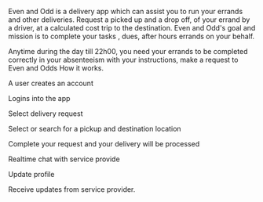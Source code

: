 Even and Odd is a delivery app which can assist you to run your errands and other deliveries.
Request a picked up and a drop off, of your errand by a driver, at a calculated cost trip to the destination.
Even and Odd's goal and mission is to complete your tasks , dues, after hours errands on your behalf.

Anytime during the day till 22h00, you need your errands to be completed correctly in your absenteeism with your instructions, make a request to Even and Odds
How it works.

A user creates an account

Logins into the app

Select delivery request

Select or search for a pickup and destination location

Complete your request and your delivery will be processed

Realtime chat with service provide

Update profile

Receive updates from service provider.
